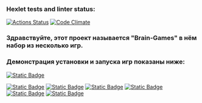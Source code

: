 ### Hexlet tests and linter status:


[![Actions Status](https://github.com/Nea1o/python-project-49/workflows/hexlet-check/badge.svg)](https://github.com/Nea1o/python-project-49/actions)
[![Code Climate](https://img.shields.io/badge/check-maintainability-green)](https://codeclimate.com/github/Nea1o/python-project-49)

### Здравствуйте, этот проект называется  "Brain-Games" в нём набор из несколько игр.
### Демонстрация установки и запуска игр показаны ниже:
[![Static Badge](https://img.shields.io/badge/setup-brain_games-red)](https://asciinema.org/a/oe1jvHDDSnenRam2tDxVRuWuI)

[![Static Badge](https://img.shields.io/badge/records-brain_games-blue)](https://asciinema.org/a/azNhe4bLSP6C0EFBFImgqFhI6)
[![Static Badge](https://img.shields.io/badge/records-brain_even-blue)](https://asciinema.org/a/Xplk3RXmceY15bDEQDwhKI6Z4)
[![Static Badge](https://img.shields.io/badge/records-brain_calc-blue)](https://asciinema.org/a/JntcgUgoO3MUXd7F8ue0wFM5p)
[![Static Badge](https://img.shields.io/badge/records-brain_gcd-blue)](https://asciinema.org/a/Flh04UOSXdpDZ8AFAf28Lq4NN)
[![Static Badge](https://img.shields.io/badge/records-brain_progression-blue)](https://asciinema.org/a/Q0FCAzA4Jd9yAEllFVLL39CNa)
[![Static Badge](https://img.shields.io/badge/records-brain_prime-blue)](https://asciinema.org/a/0lBpe3uFdZ3kn15u7nabJYzZ9)



